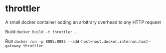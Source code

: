 # throttler
A small docker container adding an arbitrary overhead to any HTTP request

Build
`docker build -t throttler .`

Run
`docker run -p 8085:8085 --add-host=host.docker.internal:host-gateway throttler`
